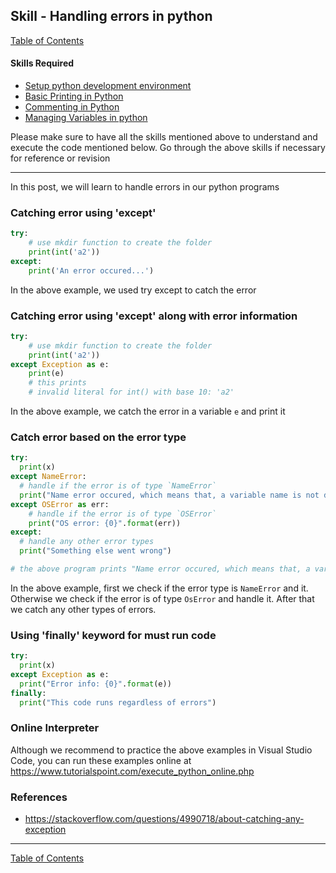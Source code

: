 ## Skill - Handling errors in python
[Table of Contents](https://nagasudhir.blogspot.com/2020/04/taming-python-table-of-contents.html)

#### Skills Required
* [Setup python development environment](https://nagasudhir.blogspot.com/2020/04/setup-python-development-environment_14.html)
* [Basic Printing in Python](https://nagasudhir.blogspot.com/2020/04/basic-printing-in-python.html)
* [Commenting in Python](https://nagasudhir.blogspot.com/2020/04/comments-in-python.html)
* [Managing Variables in python](https://nagasudhir.blogspot.com/2020/04/managing-variables-in-python.html)

Please make sure to have all the skills mentioned above to understand and execute the code mentioned below. Go through the above skills if necessary for reference or revision
<hr/>

In this post, we will learn to handle errors in our python programs

### Catching error using 'except'
```python
try:  
    # use mkdir function to create the folder
    print(int('a2'))  
except:  
    print('An error occured...')
```
In the above example, we used try except to catch the error

### Catching error using 'except' along with error information
```python
try:  
    # use mkdir function to create the folder
    print(int('a2'))  
except Exception as e:  
    print(e)
    # this prints
    # invalid literal for int() with base 10: 'a2'
```
In the above example, we catch the error in a variable `e` and print it

### Catch error based on the error type
```python
try:
  print(x)
except NameError:
  # handle if the error is of type `NameError`
  print("Name error occured, which means that, a variable name is not defined")
except OSError as err:
    # handle if the error is of type `OSError`
    print("OS error: {0}".format(err))
except:
  # handle any other error types
  print("Something else went wrong")

# the above program prints "Name error occured, which means that, a variable name is not defined"
```
In the above example, first we check if the error type is `NameError` and it.
Otherwise we check if the error is of type `OsError` and handle it.
After that  we catch any other types of errors.

### Using 'finally' keyword for must run code
```python
try:
  print(x)
except Exception as e:
  print("Error info: {0}".format(e))
finally:
  print("This code runs regardless of errors")
```

### Online Interpreter
Although we recommend to practice the above examples in Visual Studio Code, you can run these examples online at https://www.tutorialspoint.com/execute_python_online.php

### References
* https://stackoverflow.com/questions/4990718/about-catching-any-exception
<hr/>

[Table of Contents](https://nagasudhir.blogspot.com/2020/04/taming-python-table-of-contents.html)



<!--stackedit_data:
eyJoaXN0b3J5IjpbLTg5NDYxNTQyNiwxMjI5MzAzMzQyXX0=
-->